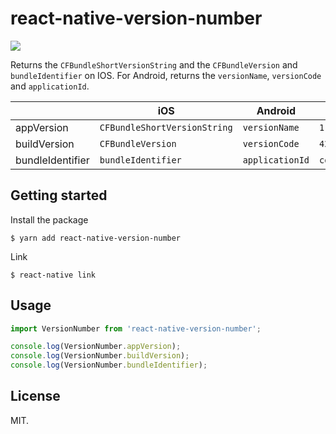 
# react-native-version-number
<img src="https://travis-ci.org/APSL/react-native-version-number.svg?branch=master" />

Returns the `CFBundleShortVersionString` and the `CFBundleVersion` and `bundleIdentifier` on IOS. For Android, returns the `versionName`, `versionCode` and `applicationId`.


|  | iOS | Android | Example |
| --- | --- | --- | --- |
| appVersion | `CFBundleShortVersionString` | `versionName` | `1.0.2` |
| buildVersion | `CFBundleVersion` | `versionCode` | `42` |
| bundleIdentifier | `bundleIdentifier` | `applicationId` | `com.foo.bar.MyApp`|


## Getting started

Install the package

`$ yarn add react-native-version-number`

Link

`$ react-native link`

## Usage
```javascript
import VersionNumber from 'react-native-version-number';

console.log(VersionNumber.appVersion);
console.log(VersionNumber.buildVersion);
console.log(VersionNumber.bundleIdentifier);

```

## License
MIT.
